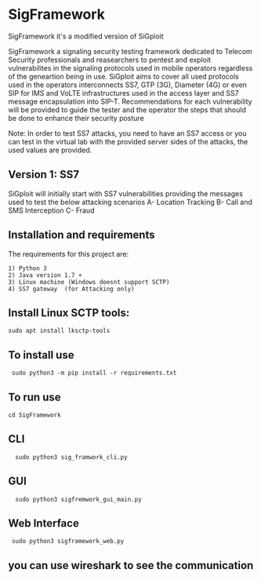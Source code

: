 # SigFramework
SigFramework it's a modified version of SiGploit

SigFramework a signaling security testing framework dedicated to Telecom Security professionals and reasearchers to pentest and exploit vulnerabilites in the signaling protocols used in mobile operators regardless of the geneartion being in use. SiGploit aims to cover all used protocols used in the operators interconnects SS7, GTP (3G), Diameter (4G) or even SIP for IMS and VoLTE infrastructures used in the access layer and SS7 message encapsulation into SIP-T. Recommendations for each vulnerability will be provided to guide the tester and the operator the steps that should be done to enhance their security posture


Note: In order to test SS7 attacks, you need to have an SS7 access or you can test in the virtual lab with the provided server sides of the attacks, the used values are provided.

  Version 1: SS7
  -------------
  SiGploit will initially start with SS7 vulnerabilities providing the messages used to test the below attacking scenarios
    A- Location Tracking
    B- Call and SMS Interception
    C- Fraud
    
## Installation and requirements
The requirements for this project are:

    1) Python 3
    2) Java version 1.7 +
    3) Linux machine (Windows doesnt support SCTP)
    4) SS7 gateway  (for Attacking only)

## Install Linux SCTP tools:
    sudo apt install lksctp-tools

## To install use
     sudo python3 -m pip install -r requirements.txt

## To run use

    cd SigFramework
   ## CLI
      sudo python3 sig_framwork_cli.py
   ## GUI
      sudo python3 sigfremwork_gui_main.py
   ## Web Interface
     sudo python3 sigframework_web.py
## you can use wireshark to see the communication
